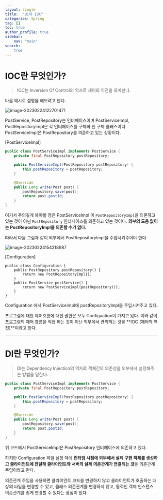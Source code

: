 ```yaml
---
layout: single
title:  "DI와 IOC"
categories: Spring
tag: []
toc: true   
author_profile: true
sidebar:
    nav: "main"
search:
    true
---
```


# IOC란 무엇인가?

> IOC는 Inversion Of Control의 약자로 제어의 역전을 의미한다.



다음 예시로 설명을 해보려고 한다. 

![image-20230224122701471]({{site.url}}/images/2023-02-24-IOC&DI/image-20230224122701471.png)

PostService, PostRepository는 인터페이스이며 PostServiceImpl, PostRepositoryImpl은 각 인터페이스를 구체화 한 구체 클래스이다. PostServiceImpl은 PostRepository를 의존하고 있는 상황이다.

[PostServiceImpl]

```java	
public class PostServiceImpl implements PostService {
    private final PostRepository postRepository;

    public PostServiceImpl(PostRepository postRepository) {
        this.postRepository = postRepository;
    }

    @Override
    public Long write(Post post) {
        postRepository.save(post);
        return post.postId;
    }
}
```

여기서 주의깊게 봐야할 점은 PostServiceImpl 이 `PostRepositoryImpl`을 의존하고 있는 것이 아닌 `PostRepository` 인터페이스를 의존하고 있는 것이다. **외부의 도움 없이는 PostRepositoryImpl을 의존할 수가 없다.** 

따라서 다음 그림과 같이 외부에서 PostRepositoryImpl을 주입시켜주어야 한다.

![image-20230224154218987]({{site.url}}/images/2023-02-24-IOC&DI/image-20230224154218987.png)



[Configuration]

```
public class Configuration {
    public PostRepository postRepository() {
        return new PostRepositoryImpl();
    }
    public PostService postService() {
        return new PostServiceImpl(postRepository());
    }
}
```

Configuration 에서 PostServiceImpl에 postRepositoryImpl을 주입시켜주고 있다. 

프로그램에 대한 제어흐름에 대한 권한은 모두 Configuation이 가지고 있다. 이와 같이 프로그램의 제어 흐름을 직접 하는 것이 아닌 외부에서 관리하는 것을 **IOC (제어의 역전)**이라고 한다.

---

# DI란 무엇인가?

> DI는 Dependency Injection의 약자로 객체간의 의존성을 외부에서 설정해주는 방법을 말한다.

```java
public class PostServiceImpl implements PostService {
    private final PostRepository postRepository;

    public PostServiceImpl(PostRepository postRepository) {
        this.postRepository = postRepository;
    }

    @Override
    public Long write(Post post) {
        postRepository.save(post);
        return post.postId;
    }
}
```

위 코드에서 PostServiceImpl은 PostRepository 인터페이스에 의존하고 있다.

 하지만 Configuration 파일 설정 덕에 **런타임 시점에 외부에서 실제 구현 객체를 생성하고 클라이언트에 전달해 클라이언트와 서버의 실제 의존관계가 연결되는 것**을 의존관계 주입이라고 한다. 

의존관계 주입을 사용하면 클라이언트 코드를 변경하지 않고 클라이언트가 호출하는 대상의 타입을 변경할 수 있고, 클래스 의존관계를 변경하지 않고, 동적인 객체 인스턴스 의존관계를 쉽게 변경할 수 있다는 장점이 있다.
